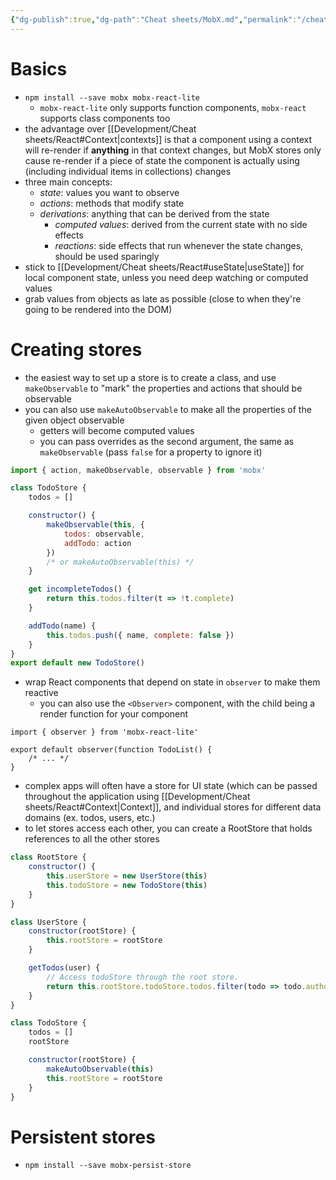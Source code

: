 ```yaml
---
{"dg-publish":true,"dg-path":"Cheat sheets/MobX.md","permalink":"/cheat-sheets/mob-x/","tags":["language/react"]}
---
```



# Basics

- `npm install --save mobx mobx-react-lite`
    - `mobx-react-lite` only supports function components, `mobx-react` supports class components too
- the advantage over [[Development/Cheat sheets/React#Context\|contexts]] is that a component using a context will re-render if **anything** in that context changes, but MobX stores only cause re-render if a piece of state the component is actually using (including individual items in collections) changes
- three main concepts:
    - *state*: values you want to observe
    - *actions*: methods that modify state
    - *derivations*: anything that can be derived from the state
        - *computed values*: derived from the current state with no side effects
        - *reactions*: side effects that run whenever the state changes, should be used sparingly
- stick to [[Development/Cheat sheets/React#useState\|useState]] for local component state, unless you need deep watching or computed values
- grab values from objects as late as possible (close to when they're going to be rendered into the DOM)

# Creating stores

- the easiest way to set up a store is to create a class, and use `makeObservable` to "mark" the properties and actions that should be observable
- you can also use `makeAutoObservable` to make all the properties of the given object observable
    - getters will become computed values
    - you can pass overrides as the second argument, the same as `makeObservable` (pass `false` for a property to ignore it)

```js
import { action, makeObservable, observable } from 'mobx'

class TodoStore {
    todos = []

    constructor() {
        makeObservable(this, {
            todos: observable,
            addTodo: action
        })
        /* or makeAutoObservable(this) */
    }

    get incompleteTodos() {
        return this.todos.filter(t => !t.complete)
    }

    addTodo(name) {
        this.todos.push({ name, complete: false })
    }
}
export default new TodoStore()
```

- wrap React components that depend on state in `observer` to make them reactive
    - you can also use the `<Observer>` component, with the child being a render function for your component

```tsx
import { observer } from 'mobx-react-lite'

export default observer(function TodoList() {
    /* ... */
}
```

- complex apps will often have a store for UI state (which can be passed throughout the application using [[Development/Cheat sheets/React#Context\|Context]], and individual stores for different data domains (ex. todos, users, etc.)
- to let stores access each other, you can create a RootStore that holds references to all the other stores

```js
class RootStore {
    constructor() {
        this.userStore = new UserStore(this)
        this.todoStore = new TodoStore(this)
    }
}

class UserStore {
    constructor(rootStore) {
        this.rootStore = rootStore
    }

    getTodos(user) {
        // Access todoStore through the root store.
        return this.rootStore.todoStore.todos.filter(todo => todo.author === user)
    }
}

class TodoStore {
    todos = []
    rootStore

    constructor(rootStore) {
        makeAutoObservable(this)
        this.rootStore = rootStore
    }
}
```

# Persistent stores

- `npm install --save mobx-persist-store`
